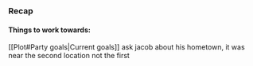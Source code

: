 ### Recap

#### Things to work towards:

[[Plot#Party goals|Current goals]]
ask jacob about his hometown, it was near the second location not the first

